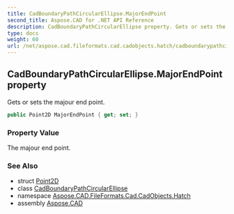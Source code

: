 ```yaml
---
title: CadBoundaryPathCircularEllipse.MajorEndPoint
second_title: Aspose.CAD for .NET API Reference
description: CadBoundaryPathCircularEllipse property. Gets or sets the majour end point
type: docs
weight: 60
url: /net/aspose.cad.fileformats.cad.cadobjects.hatch/cadboundarypathcircularellipse/majorendpoint/
---
```

## CadBoundaryPathCircularEllipse.MajorEndPoint property

Gets or sets the majour end point.

```csharp
public Point2D MajorEndPoint { get; set; }
```

### Property Value

The majour end point.

### See Also

* struct [Point2D](../../point2d/)
* class [CadBoundaryPathCircularEllipse](../)
* namespace [Aspose.CAD.FileFormats.Cad.CadObjects.Hatch](../../cadboundarypathcircularellipse/)
* assembly [Aspose.CAD](../../../)


